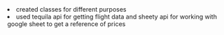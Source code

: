 <li>created classes for different purposes</li>
<li>used tequila api for getting flight data and sheety api for working with google sheet to get a reference of prices</li>
